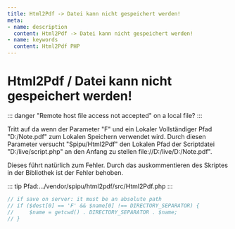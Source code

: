```yaml
---
title: Html2Pdf -> Datei kann nicht gespeichert werden!
meta:
- name: description
  content: Html2Pdf -> Datei kann nicht gespeichert werden!
- name: keywords 
  content: Html2Pdf PHP
---
```

 

# Html2Pdf / Datei kann nicht gespeichert werden!

::: danger
"Remote host file access not accepted" on a local file?
:::

Tritt auf da wenn der Parameter "F" und ein Lokaler Vollständiger Pfad "D:/Note.pdf" zum Lokalen Speichern verwendet wird. Durch diesen Parameter versucht "Spipu/Html2Pdf" den Lokalen Pfad der Scriptdatei "D:/live/script.php" an den Anfang zu stellen file://D:/live/D:/Note.pdf".

Dieses führt natürlich zum Fehler. Durch das auskommentieren des Skriptes in der Bibliothek ist der Fehler behoben.
 
::: tip
Pfad:.../vendor/spipu/html2pdf/src/Html2Pdf.php
:::

```php
// if save on server: it must be an absolute path
// if ($dest[0] == 'F' && $name[0] !== DIRECTORY_SEPARATOR) {
//     $name = getcwd() . DIRECTORY_SEPARATOR . $name;
// }
```